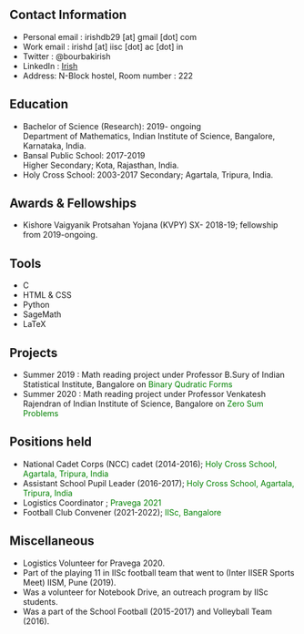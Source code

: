 ## **Contact Information**
- Personal email : irishdb29 [at] gmail [dot] com
- Work email : irishd [at] iisc [dot] ac [dot] in
- Twitter : @bourbakirish
- LinkedIn : [Irish](http://linkedin.com/in/irish-debbarma-b007701a5)
- Address: N-Block hostel, Room number : 222


## **Education**

- Bachelor of Science (Research): 2019- ongoing  
 Department of Mathematics, Indian Institute of Science, Bangalore, Karnataka, India.
- Bansal Public School: 2017-2019  
 Higher Secondary; Kota, Rajasthan, India.
- Holy Cross School: 2003-2017
Secondary; Agartala, Tripura, India.

## **Awards & Fellowships**
- Kishore Vaigyanik Protsahan Yojana (KVPY) SX- 2018-19; fellowship from 2019-ongoing.

## **Tools**
- C
- HTML & CSS
- Python
- SageMath
- LaTeX

## **Projects**

- Summer 2019 : Math reading project under Professor B.Sury of Indian Statistical Institute, Bangalore on <span style="color: green">Binary Qudratic Forms</span>
- Summer 2020 : Math reading project under Professor Venkatesh Rajendran of Indian Institute of Science, Bangalore on <span style="color: green">Zero Sum Problems</span> 

## **Positions held**

- National Cadet Corps (NCC) cadet (2014-2016); <span style="color: green">Holy Cross School, Agartala, Tripura, India</span>
- Assistant School Pupil Leader (2016-2017); <span style="color: green">Holy Cross School, Agartala, Tripura, India</span>
- Logistics Coordinator ; <span style="color: green">Pravega 2021</span> 
- Football Club Convener (2021-2022); <span style="color: green">IISc, Bangalore</span>  

## **Miscellaneous**


- Logistics Volunteer for Pravega 2020.
- Part of the playing 11 in IISc football team that went to (Inter IISER Sports Meet) IISM, Pune (2019).
- Was a volunteer for Notebook Drive, an outreach program by IISc students.
- Was a part of the School Football (2015-2017) and Volleyball Team (2016).